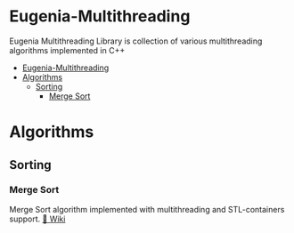 # Eugenia-Multithreading
Eugenia Multithreading Library is collection of various multithreading algorithms implemented in C++

- [Eugenia-Multithreading](#eugenia-multithreading)
- [Algorithms](#algorithms)
  - [Sorting](#sorting)
    - [Merge Sort](#merge-sort)


# Algorithms
## Sorting
### Merge Sort
Merge Sort algorithm implemented with multithreading and STL-containers support. [📖 Wiki](../../wiki/Sorting#merge-sort)
